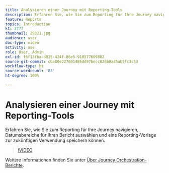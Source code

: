 ```yaml
---
title: Analysieren einer Journey mit Reporting-Tools
description: Erfahren Sie, wie Sie zum Reporting für Ihre Journey navigieren, Datumsbereiche für Ihren Bericht auswählen und eine Reporting-Vorlage zur zukünftigen Verwendung speichern können.
feature: Reports
topics: Introduction
kt: 2777
thumbnail: 29321.jpg
audience: user
doc-type: video
activity: use
role: User, Admin
exl-id: f6f13fba-d815-424f-86e5-918577609882
source-git-commit: cba80e227001486dd97becc826b0a45ab5fc3c53
workflow-type: ht
source-wordcount: '83'
ht-degree: 100%

---
```


# Analysieren einer Journey mit Reporting-Tools

Erfahren Sie, wie Sie zum Reporting für Ihre Journey navigieren, Datumsbereiche für Ihren Bericht auswählen und eine Reporting-Vorlage zur zukünftigen Verwendung speichern können.

>[!VIDEO](https://video.tv.adobe.com/v/29321?quality=12&learn=on)

Weitere Informationen finden Sie unter [Über Journey Orchestration-Berichte](https://experienceleague.adobe.com/docs/journeys/using/journey-reports/about-journey-reports.html?lang=de).
